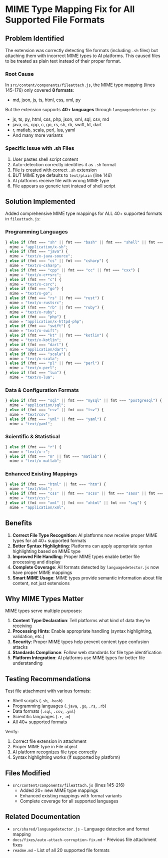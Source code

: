 # MIME Type Mapping Fix for All Supported File Formats

## Problem Identified

The extension was correctly detecting file formats (including `.sh` files) but attaching them with incorrect MIME types to AI platforms. This caused files to be treated as plain text instead of their proper format.

### Root Cause
In `src/content/components/fileattach.js`, the MIME type mapping (lines 145-176) only covered **8 formats**:
- md, json, js, ts, html, css, xml, py

But the extension supports **40+ languages** through `languagedetector.js`:
- js, ts, py, html, css, php, json, xml, sql, csv, md
- java, cs, cpp, c, go, rs, sh, rb, swift, kt, dart
- r, matlab, scala, perl, lua, yaml
- And many more variants

### Specific Issue with .sh Files
1. User pastes shell script content
2. Auto-detection correctly identifies it as `.sh` format
3. File is created with correct `.sh` extension
4. BUT MIME type defaults to `text/plain` (line 146)
5. AI platforms receive file with wrong MIME type
6. File appears as generic text instead of shell script

## Solution Implemented

Added comprehensive MIME type mappings for ALL 40+ supported formats in `fileattach.js`:

### Programming Languages
```javascript
} else if (fmt === "sh" || fmt === "bash" || fmt === "shell" || fmt === "zsh") {
  mime = "application/x-sh";
} else if (fmt === "java") {
  mime = "text/x-java-source";
} else if (fmt === "cs" || fmt === "csharp") {
  mime = "text/x-csharp";
} else if (fmt === "cpp" || fmt === "cc" || fmt === "cxx") {
  mime = "text/x-c++src";
} else if (fmt === "c") {
  mime = "text/x-csrc";
} else if (fmt === "go") {
  mime = "text/x-go";
} else if (fmt === "rs" || fmt === "rust") {
  mime = "text/x-rustsrc";
} else if (fmt === "rb" || fmt === "ruby") {
  mime = "text/x-ruby";
} else if (fmt === "php") {
  mime = "application/x-httpd-php";
} else if (fmt === "swift") {
  mime = "text/x-swift";
} else if (fmt === "kt" || fmt === "kotlin") {
  mime = "text/x-kotlin";
} else if (fmt === "dart") {
  mime = "application/dart";
} else if (fmt === "scala") {
  mime = "text/x-scala";
} else if (fmt === "pl" || fmt === "perl") {
  mime = "text/x-perl";
} else if (fmt === "lua") {
  mime = "text/x-lua";
```

### Data & Configuration Formats
```javascript
} else if (fmt === "sql" || fmt === "mysql" || fmt === "postgresql") {
  mime = "application/sql";
} else if (fmt === "csv" || fmt === "tsv") {
  mime = "text/csv";
} else if (fmt === "yml" || fmt === "yaml") {
  mime = "text/yaml";
```

### Scientific & Statistical
```javascript
} else if (fmt === "r") {
  mime = "text/x-r";
} else if (fmt === "m" || fmt === "matlab") {
  mime = "text/x-matlab";
```

### Enhanced Existing Mappings
```javascript
} else if (fmt === "html" || fmt === "htm") {
  mime = "text/html";
} else if (fmt === "css" || fmt === "scss" || fmt === "sass" || fmt === "less") {
  mime = "text/css";
} else if (fmt === "xml" || fmt === "xhtml" || fmt === "svg") {
  mime = "application/xml";
```

## Benefits

1. **Correct File Type Recognition**: AI platforms now receive proper MIME types for all 40+ supported formats
2. **Better Syntax Highlighting**: Platforms can apply appropriate syntax highlighting based on MIME type
3. **Improved File Handling**: Proper MIME types enable better file processing and display
4. **Complete Coverage**: All formats detected by `languagedetector.js` now have proper MIME mappings
5. **Smart MIME Usage**: MIME types provide semantic information about file content, not just extensions

## Why MIME Types Matter

MIME types serve multiple purposes:
1. **Content Type Declaration**: Tell platforms what kind of data they're receiving
2. **Processing Hints**: Enable appropriate handling (syntax highlighting, validation, etc.)
3. **Security**: Proper MIME types help prevent content type confusion attacks
4. **Standards Compliance**: Follow web standards for file type identification
5. **Platform Integration**: AI platforms use MIME types for better file understanding

## Testing Recommendations

Test file attachment with various formats:
- Shell scripts (`.sh`, `.bash`)
- Programming languages (`.java`, `.go`, `.rs`, `.rb`)
- Data formats (`.sql`, `.csv`, `.yml`)
- Scientific languages (`.r`, `.m`)
- All 40+ supported formats

Verify:
1. Correct file extension in attachment
2. Proper MIME type in File object
3. AI platform recognizes file type correctly
4. Syntax highlighting works (if supported by platform)

## Files Modified

- `src/content/components/fileattach.js` (lines 145-216)
  - Added 20+ new MIME type mappings
  - Enhanced existing mappings with format variants
  - Complete coverage for all supported languages

## Related Documentation

- `src/shared/languagedetector.js` - Language detection and format mapping
- `docs/fixes/auto-attach-corruption-fix.md` - Previous file attachment fixes
- `readme.md` - List of all 20 supported file formats

